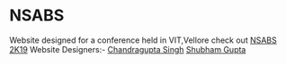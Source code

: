 # NSABS
Website designed for a conference held in VIT,Vellore
check out <a href="https://chandu03.github.io/NSABS/index.html">NSABS 2K19</a>
Website Designers:-
  <a href="https://github.com/chandu03">Chandragupta Singh</a>
  <a href="https://github.com/boom213">Shubham Gupta</a>
